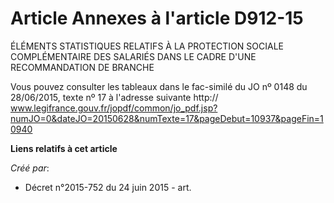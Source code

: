 # Article Annexes à l'article D912-15

ÉLÉMENTS STATISTIQUES RELATIFS À LA PROTECTION SOCIALE COMPLÉMENTAIRE DES SALARIÉS DANS LE CADRE D'UNE RECOMMANDATION DE
BRANCHE 

Vous pouvez consulter les tableaux dans le fac-similé du JO nº 0148 du 28/06/2015, texte nº 17 à l'adresse suivante http://
www.legifrance.gouv.fr/jopdf/common/jo_pdf.jsp?numJO=0&dateJO=20150628&numTexte=17&pageDebut=10937&pageFin=10940

**Liens relatifs à cet article**

_Créé par_:

  - Décret n°2015-752 du 24 juin 2015 - art.
